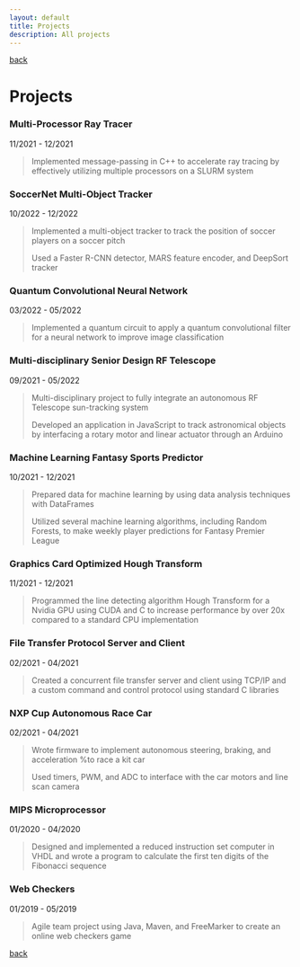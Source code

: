 ```yaml
---
layout: default
title: Projects
description: All projects
---
```


[back](./)

# Projects

### Multi-Processor Ray Tracer

11/2021 - 12/2021

> Implemented message-passing in C++ to accelerate ray tracing by effectively utilizing multiple processors on a SLURM system

### SoccerNet Multi-Object Tracker

10/2022 - 12/2022

> Implemented a multi-object tracker to track the position of soccer players on a soccer pitch
> 
> Used a Faster R-CNN detector, MARS feature encoder, and DeepSort tracker

### Quantum Convolutional Neural Network

03/2022 - 05/2022

> Implemented a quantum circuit to apply a quantum convolutional filter for a neural network to improve image classification

### Multi-disciplinary Senior Design RF Telescope

09/2021 - 05/2022

> Multi-disciplinary project to fully integrate an autonomous RF Telescope sun-tracking system
> 
> Developed an application in JavaScript to track astronomical objects by interfacing a rotary motor and linear actuator through an Arduino

### Machine Learning Fantasy Sports Predictor

10/2021 - 12/2021

> Prepared data for machine learning by using data analysis techniques with DataFrames
>
> Utilized several machine learning algorithms, including Random Forests, to make weekly player predictions for Fantasy Premier League

### Graphics Card Optimized Hough Transform

11/2021 - 12/2021

> Programmed the line detecting algorithm Hough Transform for a Nvidia GPU using CUDA and C to increase performance by over 20x compared to a standard CPU implementation

### File Transfer Protocol Server and Client

02/2021 - 04/2021

> Created a concurrent file transfer server and client using TCP/IP and a custom command and control protocol using standard C libraries

### NXP Cup Autonomous Race Car

02/2021 - 04/2021

> Wrote firmware to implement autonomous steering, braking, and acceleration %to race a kit car
>
> Used timers, PWM, and ADC to interface with the car motors and line scan camera

### MIPS Microprocessor

01/2020 - 04/2020

> Designed and implemented a reduced instruction set computer in VHDL and wrote a program to calculate the first ten digits of the Fibonacci sequence

### Web Checkers

01/2019 - 05/2019

> Agile team project using Java, Maven, and FreeMarker to create an online web checkers game

[back](./)
